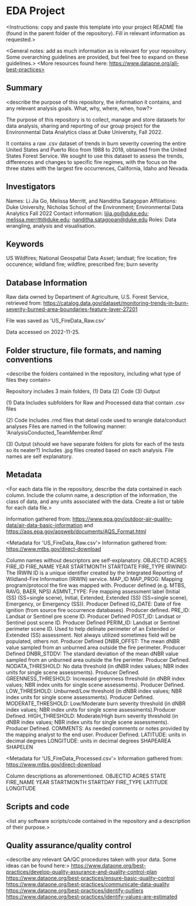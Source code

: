 # EDA Project
<Instructions: copy and paste this template into your project README file (found in the parent folder of the repository). Fill in relevant information as requested.>

<General notes: add as much information as is relevant for your repository. Some overarching guidelines are provided, but feel free to expand on these guidelines.>
<More resources found here: https://www.dataone.org/all-best-practices>
<Delete the text inside the brackets when formatting your file.>

## Summary

<describe the purpose of this repository, the information it contains, and any relevant analysis goals. What, why, where, when, how?>

The purpose of this repository is to collect, manage and store datasets for data analysis, sharing and reporting of our group project for the Environmental Data Analytics class at Duke University, Fall 2022. 

It contains a raw .csv dataset of trends in burn severity covering the entire United States and Puerto Rico from 1988 to 2018, obtained from the United States Forest Service. We sought to use this dataset to assess the trends, differences and changes to specific fire regimes, with the focus on the three states with the largest fire occurrences, California, Idaho and Nevada.


## Investigators

Names: Li Jia Go, Melissa Merritt, and Nanditha Satagopan
Affiliations: Duke University, Nicholas School of the Environment; Environmental Data Analytics Fall 2022
Contact information: lijia.go@duke.edu; melissa.merritt@duke.edu; nanditha.satagopan@duke.edu
Roles: Data wrangling, analysis and visualisation.

## Keywords

US Wildfires; National Geospatial Data Asset; landsat; fire location; fire occurence; wildland fire; wildfire; prescribed fire; burn severity

## Database Information

Raw data owned by Department of Agriculture, U.S. Forest Service, retrieved from: https://catalog.data.gov/dataset/monitoring-trends-in-burn-severity-burned-area-boundaries-feature-layer-27201 

File was saved as 'US_FireData_Raw.csv'

Data accessed on 2022-11-25.

## Folder structure, file formats, and naming conventions 

<describe the folders contained in the repository, including what type of files they contain>

<describe the formats of files for the various purposes contained in the repository>

<describe your file naming conventions>

Repository includes 3 main folders, (1) Data (2) Code (3) Output

(1) Data
Includes subfolders for Raw and Processed data that contain .csv files

(2) Code
Includes .rmd files that detail code used to wrangle data/conduct analyses
Files are named in the following manner: 'AnalysisConducted_TeamMember.Rmd' 

(3) Output (should we have separate folders for plots for each of the tests so its neater?)
Includes .jpg files created based on each analysis. File names are self explanatory. 


## Metadata

<For each data file in the repository, describe the data contained in each column. Include the column name, a description of the information, the class of data, and any units associated with the data. Create a list or table for each data file.> 

Information gathered from: https://www.epa.gov/outdoor-air-quality-data/air-data-basic-information and https://aqs.epa.gov/aqsweb/documents/AQS_Format.html

<Metadata for 'US_FireData_Raw.csv'> 
Information gathered from: 
https://www.mtbs.gov/direct-download

Column names without descriptors are self-explanatory.
OBJECTID
ACRES
FIRE_ID
FIRE_NAME
YEAR
STARTMONTH
STARTDATE
FIRE_TYPE
IRWINID: The IRWIN ID is a unique identifier created by the Integrated Reporting of Wildland-Fire Information (IRWIN) service. MAP_ID
MAP_PROG: Mapping program/protocol the fire was mapped with. Producer defined (e.g. MTBS, RAVG, BAER, NPS)
ASMNT_TYPE: Fire mapping assessment label (Initial (SS) (SS=single scene), Initial, Extended, Extended (SS) (SS=single scene), Emergency, or Emergency (SS)). Producer Defined
IG_DATE: Date of fire ignition (from source fire occurrence databases). Producer defined.
PRE_ID: Landsat or Sentinel pre scene ID. Producer Defined
POST_ID: Landsat or Sentinel post scene ID. Producer Defined
PERIM_ID: Landsat or Sentinel perimeter scene ID. Used to help delinate perimeter of an Extended or Extended (SS) assessment. Not always utilized sometimes field will be populated, others not. Producer Defined
DNBR_OFFST: The mean dNBR value sampled from an unburned area outside the fire perimeter. Producer Defined
DNBR_STDDV: The standard deviation of the mean dNBR value sampled from an unburned area outside the fire perimter. Producer Defined.
NODATA_THRESHOLD: No data threshold (in dNBR index values; NBR index units for single scene assessments). Producer Defined.
GREENNESS_THRESHOLD: Increased greenness threshold (in dNBR index values; NBR index units for single scene assessments). Producer Defined. 
LOW_THRESHOLD: Unburned/Low threshold (in dNBR index values; NBR index units for single scene assessments). Producer Defined.
MODERATE_THRESHOLD: Low/Moderate burn severity threshold (in dNBR index values; NBR index units for single scene assessments).Producer Defined.
HIGH_THRESHOLD: Moderate/High burn severity threshold (in dNBR index values; NBR index units for single scene assessments). Producer Defined.
COMMENTS: As needed comments or notes provided by the mapping analyst to the end user. Producer Defined.
LATITUDE: units in decimal degrees
LONGITUDE: units in decimal degrees
SHAPEAREA
SHAPELEN


<Metadata for 'US_FireData_Processed.csv'> 
Information gathered from: 
https://www.mtbs.gov/direct-download

Column descriptions as aforementioned.
OBJECTID
ACRES
STATE
FIRE_NAME
YEAR
STARTMONTH 
STARTDAY
FIRE_TYPE
LATITUDE
LONGITUDE

## Scripts and code

<list any software scripts/code contained in the repository and a description of their purpose.>

## Quality assurance/quality control

<describe any relevant QA/QC procedures taken with your data. Some ideas can be found here:>
<https://www.dataone.org/best-practices/develop-quality-assurance-and-quality-control-plan>
<https://www.dataone.org/best-practices/ensure-basic-quality-control>
<https://www.dataone.org/best-practices/communicate-data-quality>
<https://www.dataone.org/best-practices/identify-outliers>
<https://www.dataone.org/best-practices/identify-values-are-estimated>



